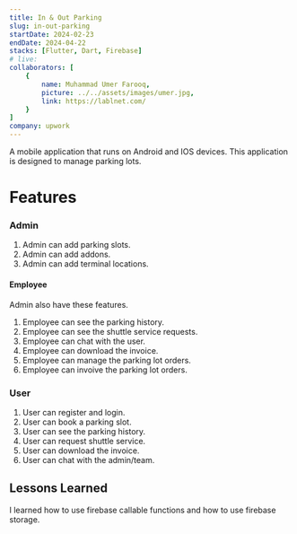 ```yaml
---
title: In & Out Parking
slug: in-out-parking
startDate: 2024-02-23
endDate: 2024-04-22
stacks: [Flutter, Dart, Firebase]
# live: 
collaborators: [
    {
        name: Muhammad Umer Farooq,
        picture: ../../assets/images/umer.jpg,
        link: https://lablnet.com/
    }
]
company: upwork
---
```


A mobile application that runs on Android and IOS devices. This application is designed to manage parking lots.

# Features
### Admin
1. Admin can add parking slots.
2. Admin can add addons.
3. Admin can add terminal locations.
#### Employee
Admin also have these features.
1. Employee can see the parking history.
2. Employee can see the shuttle service requests.
3. Employee can chat with the user.
4. Employee can download the invoice.
5. Employee can manage the parking lot orders.
6. Employee can invoive the parking lot orders.

### User
1. User can register and login.
2. User can book a parking slot.
3. User can see the parking history.
4. User can request shuttle service.
5. User can download the invoice.
6. User can chat with the admin/team.

## Lessons Learned
I learned how to use firebase callable functions and how to use firebase storage.
